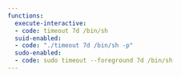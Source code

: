 ```yaml
---
functions:
  execute-interactive:
  - code: timeout 7d /bin/sh
  suid-enabled:
  - code: "./timeout 7d /bin/sh -p"
  sudo-enabled:
  - code: sudo timeout --foreground 7d /bin/sh
---
```

